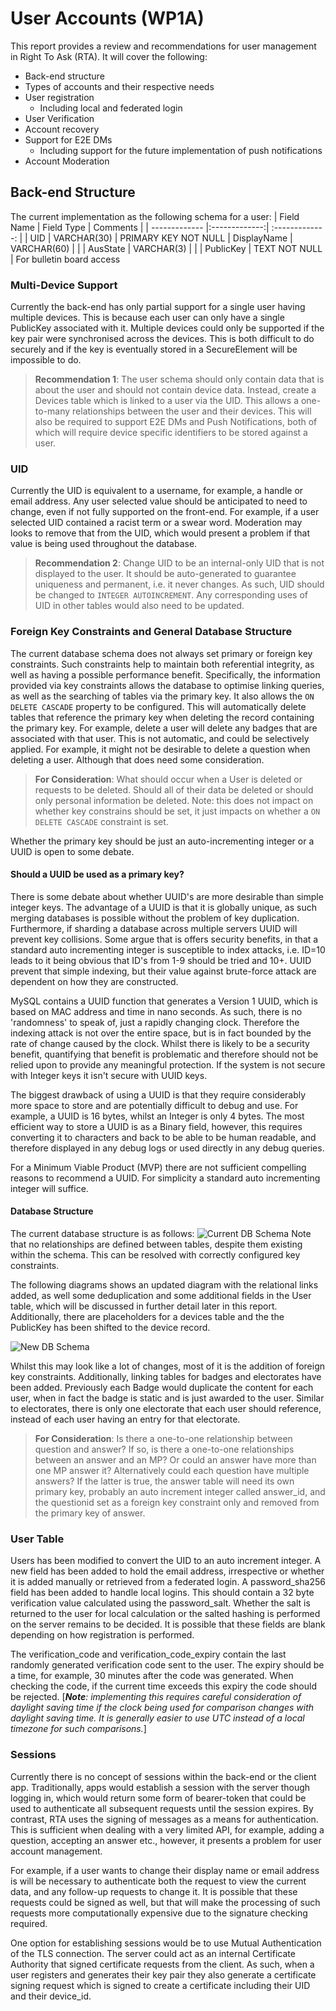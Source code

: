 # User Accounts (WP1A)

This report provides a review and recommendations for user management in Right To Ask (RTA). It will cover the following:

* Back-end structure
* Types of accounts and their respective needs
* User registration
  * Including local and federated login
* User Verification
* Account recovery
* Support for E2E DMs
  * Including support for the future implementation of push notifications
* Account Moderation

## Back-end Structure
The current implementation as the following schema for a user:
| Field Name | Field Type | Comments |
| ------------- |:-------------:| :-------------: |
| UID | VARCHAR(30) | PRIMARY KEY NOT NULL
| DisplayName | VARCHAR(60) |  |
| AusState | VARCHAR(3) |  |
| PublicKey | TEXT NOT NULL | For bulletin board access

### Multi-Device Support
Currently the back-end has only partial support for a single user having multiple devices. This is because each user can only have a single PublicKey associated with it. Multiple devices could only be supported if the key pair were synchronised across the devices. This is both difficult to do securely and if the key is eventually stored in a SecureElement will be impossible to do. 

> **Recommendation 1**: The user schema should only contain data that is about the user and should not contain device data. Instead, create a Devices table which is linked to a user via the UID. This allows a one-to-many relationships between the user and their devices. This will also be required to support E2E DMs and Push Notifications, both of which will require device specific identifiers to be stored against a user.

### UID
Currently the UID is equivalent to a username, for example, a handle or email address. Any user selected value should be anticipated to need to change, even if not fully supported on the front-end. For example, if a user selected UID contained a racist term or a swear word. Moderation may looks to remove that from the UID, which would present a problem if that value is being used throughout the database.

> **Recommendation 2**: Change UID to be an internal-only UID that is not displayed to the user. It should be auto-generated to guarantee uniqueness and permanent, i.e. it never changes. As such, UID should be changed to ``INTEGER AUTOINCREMENT``. Any corresponding uses of UID in other tables would also need to be updated.

### Foreign Key Constraints and General Database Structure
The current database schema does not always set primary or foreign key constraints. Such constraints help to maintain both referential integrity, as well as having a possible performance benefit. Specifically, the information provided via key constraints allows the database to optimise linking queries, as well as the searching of tables via the primary key. It also allows the ``ON DELETE CASCADE`` property to be configured. This will automatically delete tables that reference the primary key when deleting the record containing the primary key. For example, delete a user will delete any badges that are associated with that user. This is not automatic, and could be selectively applied. For example, it might not be desirable to delete a question when deleting a user. Although that does need some consideration.

> **For Consideration**: What should occur when a User is deleted or requests to be deleted. Should all of their data be deleted or should only personal information be deleted. Note: this does not impact on whether key constrains should be set, it just impacts on whether a ``ON DELETE CASCADE`` constraint is set.

Whether the primary key should be just an auto-incrementing integer or a UUID is open to some debate.

#### Should a UUID be used as a primary key?
There is some debate about whether UUID's are more desirable than simple integer keys. The advantage of a UUID is that it is globally unique, as such merging databases is possible without the problem of key duplication. Furthermore, if sharding a database across multiple servers UUID will prevent key collisions. Some argue that is offers security benefits, in that a standard auto incrementing integer is susceptible to index attacks, i.e. ID=10 leads to it being obvious that ID's from 1-9 should be tried and 10+. UUID prevent that simple indexing, but their value against brute-force attack are dependent on how they are constructed.

MySQL contains a UUID function that generates a Version 1 UUID, which is based on MAC address and time in nano seconds. As such, there is no 'randomness' to speak of, just a rapidly changing clock. Therefore the indexing attack is not over the entire space, but is in fact bounded by the rate of change caused by the clock. Whilst there is likely to be a security benefit, quantifying that benefit is problematic and therefore should not be relied upon to provide any meaningful protection. If the system is not secure with Integer keys it isn't secure with UUID keys. 

The biggest drawback of using a UUID is that they require considerably more space to store and are potentially difficult to debug and use. For example, a UUID is 16 bytes, whilst an Integer is only 4 bytes. The most efficient way to store a UUID is as a Binary field, however, this requires converting it to characters and back to be able to be human readable, and therefore displayed in any debug logs or used directly in any debug queries.

For a Minimum Viable Product (MVP) there are not sufficient compelling reasons to recommend a UUID. For simplicity a standard auto incrementing integer will suffice.

#### Database Structure
The current database structure is as follows:
![Current DB Schema](./db_schema_current.png )
Note that no relationships are defined between tables, despite them existing within the schema. This can be resolved with correctly configured key constraints.

The following diagrams shows an updated diagram with the relational links added, as well some deduplication and some additional fields in the User table, which will be discussed in further detail later in this report. Additionally, there are placeholders for a devices table and the the PublicKey has been shifted to the device record. 

![New DB Schema](./db_schema_current_update.png )

Whilst this may look like a lot of changes, most of it is the addition of foreign key constraints. Additionally, linking tables for badges and electorates have been added. Previously each Badge would duplicate the content for each user, when in fact the badge is static and is just awarded to the user. Similar to electorates, there is only one electorate that each user should reference, instead of each user having an entry for that electorate. 

> **For Consideration**: Is there a one-to-one relationship between question and answer? If so, is there a one-to-one relationships between an answer and an MP? Or could an answer have more than one MP answer it? Alternatively could each question have multiple answers? If the latter is true, the answer table will need its own primary key, probably an auto increment integer called answer_id, and the questionid set as a foreign key constraint only and removed from the primary key of answer.

### User Table
Users has been modified to convert the UID to an auto increment integer. A new field has been added to hold the email address, irrespective or whether it is added manually or retrieved from a federated login. A password_sha256 field has been added to handle local logins. This should contain a 32 byte verification value calculated using the password_salt. Whether the salt is returned to the user for local calculation or the salted hashing is performed on the server remains to be decided. It is possible that these fields are blank depending on how registration is performed. 

The verification_code and verification_code_expiry contain the last randomly generated verification code sent to the user. The expiry should be a time, for example, 30 minutes after the code was generated. When checking the code, if the current time exceeds this expiry the code should be rejected. [_**Note**: implementing this requires careful consideration of daylight saving time if the clock being used for comparison changes with daylight saving time. It is generally easier to use UTC instead of a local timezone for such comparisons._]

### Sessions
Currently there is no concept of sessions within the back-end or the client app. Traditionally, apps would establish a session with the server though logging in, which would return some form of bearer-token that could be used to authenticate all subsequent requests until the session expires. By contrast, RTA uses the signing of messages as a means for authentication. This is sufficient when dealing with a very limited API, for example, adding a question, accepting an answer etc., however, it presents a problem for user account management. 

For example, if a user wants to change their display name or email address is will be necessary to authenticate both the request to view the current data, and any follow-up requests to change it. It is possible that these requests could be signed as well, but that will make the processing of such requests more computationally expensive due to the signature checking required. 

One option for establishing sessions would be to use Mutual Authentication of the TLS connection. The server could act as an internal Certificate Authority that signed certificate requests from the client. As such, when a user registers and generates their key pair they also generate a certificate signing request which is signed to create a certificate including their UID and their device_id.




